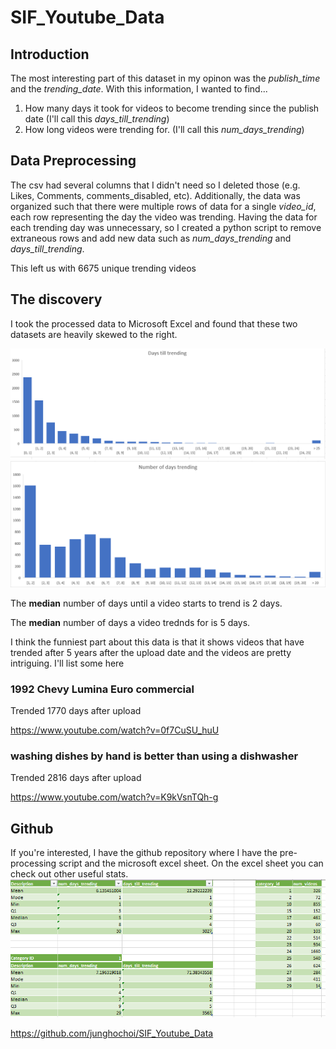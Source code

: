 # SIF_Youtube_Data

## Introduction
The most interesting part of this dataset in my opinon was the *publish_time* and the *trending_date*. 
With this information, I wanted to find...
1.  How many days it took  for videos to become trending since the publish date (I'll call this *days_till_trending*)
2.  How long videos were trending for. (I'll call this *num_days_trending*)

## Data Preprocessing
The csv had several columns that I didn't need so I deleted those (e.g. Likes, Comments, comments_disabled, etc). Additionally, the data was organized such that there were multiple rows  of data for a single *video_id*, each row representing the day the video was trending. Having the data for each trending day was unnecessary, so I created a python script to remove extraneous rows and add new data such as *num_days_trending* and *days_till_trending*.

This left us with 6675 unique trending videos

## The discovery
I took the processed data to Microsoft Excel and found that these two datasets are heavily skewed to the right.


![days_till_trending](imgs/days_till_trending.PNG)
![days_till_trending](imgs/num_days_trending.PNG)

The **median** number of days until a video starts to trend is  2 days.

The **median** number of days a video trednds for is 5 days. 

I think the funniest part about this data is that it shows videos that have trended after 5 years after the upload date and the videos are pretty intriguing.  I'll list some here


### 1992 Chevy Lumina Euro commercial
Trended 1770 days after upload

https://www.youtube.com/watch?v=0f7CuSU_huU

### washing dishes by hand is better than using a dishwasher 
Trended 2816 days after upload

https://www.youtube.com/watch?v=K9kVsnTQh-g


## Github

If you're interested, I have the github repository where I have the pre-processing script and the microsoft excel sheet. On the excel sheet you can check out other useful stats.
![excel](imgs/excel.PNG)

https://github.com/junghochoi/SIF_Youtube_Data
